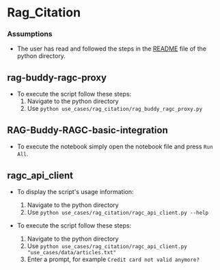 # Rag_Citation

### Assumptions
- The user has read and followed the steps in the [README]("https://github.com/Helvia/rag-buddy/blob/develop/python/README.md") file of the python directory.

## rag-buddy-ragc-proxy

- To execute the script follow these steps:
    1. Navigate to the python directory
    2. Use `python use_cases/rag_citation/rag_buddy_ragc_proxy.py`

## RAG-Buddy-RAGC-basic-integration

- To execute the notebook simply open the notebook file and press `Run All`.

## ragc_api_client

- To display the script's usage information:
    1. Navigate to the python directory
    2. Use `python use_cases/rag_citation/ragc_api_client.py --help`

- To execute the script follow these steps:
    1. Navigate to the python directory
    2. Use `python use_cases/rag_citation/ragc_api_client.py "use_cases/data/articles.txt"`
    3. Enter a prompt, for example `Credit card not valid anymore?`
